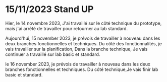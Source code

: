 # 15/11/2023 Stand UP

Hier, le 14 novembre 2023, J'ai travaillé sur le côté technique du prototype, mais j'ai arrêté de travailler pour retourner au lab standard.

Aujourd'hui, 15 november 2023, je prévois de travailler à nouveau dans les deux branches fonctionnelles et techniques. Du côté des fonctionnalités, je vais travailler sur la planification, Dans la branche technique, Je vais continuer a travaillé sur lab basic et standard.

le 16 november 2023, je prévois de travailler à nouveau dans les deux branches fonctionnelles et techniques. Du côté technique,Je vais finir lab basic et standard.

